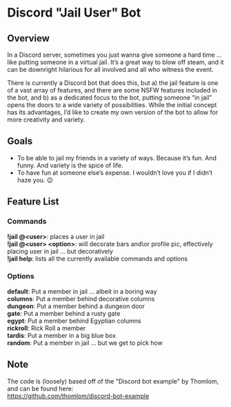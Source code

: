 # Discord "Jail User" Bot

## Overview

In a Discord server, sometimes you just wanna give someone a hard time … like putting someone in a virtual jail.  It’s a great way to blow off steam, and it can be downright hilarious for all involved and all who witness the event. 

There is currently a Discord bot that does this, but a) the jail feature is one of a vast array of features, and there are some NSFW features included in the bot, and b) as a dedicated focus to the bot, putting someone “in jail” opens the doors to a wide variety of possibilities. While the initial concept has its advantages, I’d like to create my own version of the bot to allow for more creativity and variety.

## Goals
  
* To be able to jail my friends in a variety of ways. Because it’s fun.  And funny.  And variety is the spice of life. 
* To have fun at someone else’s expense. I wouldn’t love you if I didn’t haze you.  😉

## Feature List
### Commands
<b>!jail \@\<user\></b>: places a user in jail   
<b>!jail \@\<user\> \<option\></b>: will decorate bars and\\or profile pic, effectively placing user in jail ... but decoratively    
<b>!jail help</b>: lists all the currently available commands and options  

### Options  
<b>default</b>: Put a member in jail ... albeit in a boring way  
<b>columns</b>: Put a member behind decorative columns  
<b>dungeon</b>: Put a member behind a dungeon door  
<b>gate</b>: Put a member behind a rusty gate  
<b>egypt</b>: Put a member behind Egyptian columns  
<b>rickroll</b>: Rick Roll a member  
<b>tardis</b>: Put a member in a big blue box  
<b>random</b>: Put a member in jail ... but we get to pick how  

## Note    

The code is (loosely) based off of the "Discord bot example" by Thomlom, and can be found here:   
https://github.com/thomlom/discord-bot-example
